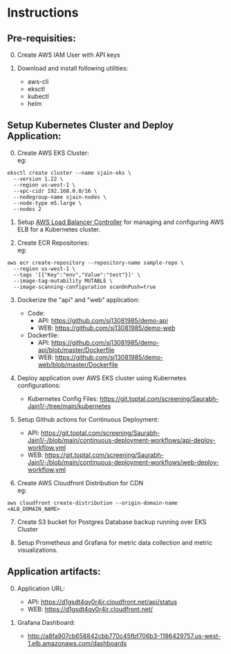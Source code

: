 # Instructions

## Pre-requisities:

0. Create AWS IAM User with API keys
1. Download and install following utilities:

   - aws-cli
   - eksctl
   - kubectl
   - helm

## Setup Kubernetes Cluster and Deploy Application:

0. Create AWS EKS Cluster:  
eg:

```
eksctl create cluster --name sjain-eks \
  --version 1.22 \
  --region us-west-1 \
  --vpc-cidr 192.168.0.0/16 \
  --nodegroup-name sjain-nodes \
  --node-type m5.large \
  --nodes 2
```

1. Setup [AWS Load Balancer Controller](https://docs.aws.amazon.com/eks/latest/userguide/aws-load-balancer-controller.html) for managing and configuring AWS ELB for a Kubernetes cluster.

2. Create ECR Repositories:  
eg: 

```
aws ecr create-repository --repository-name sample-repo \
  --region us-west-1 \
  --tags '[{"Key":"env","Value":"test"}]' \
  --image-tag-mutability MUTABLE \
  --image-scanning-configuration scanOnPush=true
```

3. Dockerize the "api" and "web" application:

    - Code:
      - API: https://github.com/sj13081985/demo-api
      - WEB: https://github.com/sj13081985/demo-web
    - Dockerfile:
      - API: https://github.com/sj13081985/demo-api/blob/master/Dockerfile
      - WEB: https://github.com/sj13081985/demo-web/blob/master/Dockerfile

4. Deploy application over AWS EKS cluster using Kubernetes configurations:

    - Kubernetes Config Files: https://git.toptal.com/screening/Saurabh-Jain1/-/tree/main/kubernetes
 
5. Setup Github actions for Continuous Deployment:

    - API: https://git.toptal.com/screening/Saurabh-Jain1/-/blob/main/continuous-deployment-workflows/api-deploy-workflow.yml
    - WEB: https://git.toptal.com/screening/Saurabh-Jain1/-/blob/main/continuous-deployment-workflows/web-deploy-workflow.yml

6. Create AWS Cloudfront Distribution for CDN  
eg:

```
aws cloudfront create-distribution --origin-domain-name <ALB_DOMAIN_NAME>
```

7. Create S3 bucket for Postgres Database backup running over EKS Cluster

8. Setup Prometheus and Grafana for metric data collection and metric visualizations.

## Application artifacts:

0. Application URL:
    - API: https://d1gsdt4qy0r4jr.cloudfront.net/api/status
    - WEB: https://d1gsdt4qy0r4jr.cloudfront.net/

1. Grafana Dashboard:
    - http://a8fa907cb658842cbb770c45fbf706b3-1186429757.us-west-1.elb.amazonaws.com/dashboards


